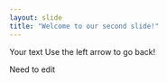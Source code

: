 ```yaml
---
layout: slide
title: "Welcome to our second slide!"
---
```

Your text
Use the left arrow to go back!

Need to edit
